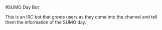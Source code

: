 #SUMO Day Bot

This is an IRC bot that greets users as they come into the channel and tell them the information of the SUMO day. 
